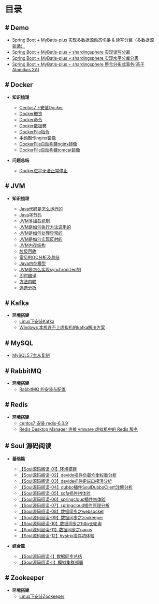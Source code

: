 # 目录


## # Demo

- [Spring Boot + MyBatis-plus 实现多数据源动态切换 & 读写分离（多数据源轮循）](https://github.com/zhu-rundong/blog/issues/3)
- [Spring Boot + MyBatis-plus + shardingsphere 实现读写分离](https://github.com/zhu-rundong/blog/issues/4)
- [Spring Boot + MyBatis-plus + shardingsphere 实现水平分库分表](https://github.com/zhu-rundong/blog/issues/5)
- [Spring Boot + MyBatis-plus + shardingsphere 整合分布式事务(基于Atomikos XA) ](https://github.com/zhu-rundong/blog/issues/6)

## # Docker

- **知识梳理**
    - [Centos7下安装Docker](Docker/Centos7下安装Docker.md)
    - [Docker概览](Docker/Docker概览.md) 
    - [Docker命令](Docker/Docker命令.md)
    - [Docker数据卷](Docker/Docker数据卷.md)
    - [DockerFile指令](Docker/DockerFile指令.md)
    - [手动制作nginx镜像](Docker/手动制作nginx镜像.md)
    - [DockerFile自动构建nginx镜像](Docker/DockerFile自动构建nginx镜像.md)
    - [DockerFile自动构建tomcat镜像](Docker/DockerFile自动构建tomcat镜像.md)
    
- **问题总结**
    - [Docker进程无法正常停止](Docker/Docker进程无法正常停止.md)

## # JVM

- **知识梳理**

    - [Java代码是怎么运行的](JVM/Java代码是怎么运行的.md)
    - [Java字节码](JVM/Java字节码.md)
    - [JVM类加载机制](JVM/JVM类加载机制.md)
    - [JVM是如何执行方法调用的](JVM/JVM是如何执行方法调用的.md)
    - [JVM是如何处理异常的](JVM/JVM是如何处理异常的.md)
    - [JVM是如何实现反射的](JVM/JVM是如何实现反射的)
    - [JVM内存结构](JVM/JVM内存结构.md)
    - [垃圾回收](JVM/垃圾回收.md)
    - [常见的GC分析及总结](JVM/常见的GC分析及总结.md)
    - [Java内存模型](JVM/Java内存模型.md)
    - [JVM是怎么实现synchronized的](JVM/JVM是怎么实现synchronized的.md)
    - [即时编译](JVM/即时编译.md)
    - [方法内联](JVM/方法内联.md)
    - [逃逸分析](JVM/逃逸分析.md)

## # Kafka

- **环境搭建**
  - [Linux下安装Kafka](https://github.com/zhu-rundong/blog/issues/43)
  - [Windows 本机连不上虚拟机的kafka解决方案](https://github.com/zhu-rundong/blog/issues/44)
  

## # MySQL

- [MySQL5.7主从复制](https://github.com/zhu-rundong/blog/issues/2)


## # RabbitMQ
- **环境搭建**
  - [RabbitMQ 的安装与配置](https://github.com/zhu-rundong/blog/issues/33)



## # Redis
- **环境搭建**
  - [centos7 安装 redis-6.0.9](https://github.com/zhu-rundong/blog/issues/7)
  - [Redis Desktop Manager 连接 vmware 虚拟机中的 Redis 服务](https://github.com/zhu-rundong/blog/issues/8)


##  # Soul 源码阅读

- **基础篇**

  - [【Soul源码阅读-01】环境搭建](https://github.com/zhu-rundong/blog/issues/9)
  - [【Soul源码阅读-02】devide插件负载均衡权重分析](https://github.com/zhu-rundong/blog/issues/10)
  - [【Soul源码阅读-03】devide插件IP端口探活分析](https://github.com/zhu-rundong/blog/issues/21)
  - [【Soul源码阅读-04】dubbo插件SoulDubboClient注解分析](https://github.com/zhu-rundong/blog/issues/11) 
  - [【Soul源码阅读-05】sofa插件初体验](https://github.com/zhu-rundong/blog/issues/12) 
  - [【Soul源码阅读-06】springcloud插件初体验](https://github.com/zhu-rundong/blog/issues/13) 
  - [【Soul源码阅读-07】springcloud插件原理分析](https://github.com/zhu-rundong/blog/issues/22)
  - [【Soul源码阅读-08】数据同步之websocket](https://github.com/zhu-rundong/blog/issues/14)
  - [【Soul源码阅读-09】数据同步之zookeeper](https://github.com/zhu-rundong/blog/issues/15) 
  - [【Soul源码阅读-10】数据同步之http长轮询](https://github.com/zhu-rundong/blog/issues/16) 
  - [【Soul源码阅读-11】数据同步之nacos](https://github.com/zhu-rundong/blog/issues/17)
  - [【Soul源码阅读-12】hystrix插件初体验](https://github.com/zhu-rundong/blog/issues/25)
- **综合篇**

  - [【Soul源码阅读-Ⅰ】数据同步总结](https://github.com/zhu-rundong/blog/issues/23)
  - [【Soul源码阅读-Ⅱ】模拟集群部署](https://github.com/zhu-rundong/blog/issues/24)

##  # Zookeeper

- **环境搭建**
  - [Linux下安装Zookeeper](https://github.com/zhu-rundong/blog/issues/42)


